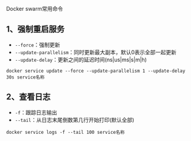 Docker swarm常用命令	

## 1、强制重启服务

- `--force`：强制更新
- `--update-parallelism`：同时更新最大副本，默认0表示全部一起更新
- `--update-delay`：更新之间的延迟时间(ns|us|ms|s|m|h)

```
docker service update --force --update-parallelism 1 --update-delay 30s service名称
```

## 2、查看日志

- `-f`：跟踪日志输出
- `--tail`：从日志末尾倒数第几行开始打印(默认全部)

```
docker service logs -f --tail 100 service名称
```

